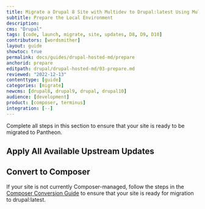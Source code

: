 ```yaml
---
title: Migrate a Drupal 8 Site with Multidev to Drupal:latest Using Multidev
subtitle: Prepare the Local Environment
description: 
cms: "Drupal"
tags: [code, launch, migrate, site, updates, D8, D9, D10]
contributors: [wordsmither]
layout: guide
showtoc: true
permalink: docs/guides/drupal-hosted-md/prepare
anchorid: prepare
editpath: drupal/drupal-hosted-md/03-prepare.md
reviewed: "2022-12-13"
contenttype: [guide]
categories: [migrate]
newcms: [drupal8, drupal9, drupal, drupal10]
audience: [development]
product: [composer, terminus]
integration: [--]
---
```


Complete all steps in this section to ensure that your site is ready to be migrated to Pantheon. 

<Partial file="drupal/prepare-local-environment-no-clone.md" />

## Apply All Available Upstream Updates

<Partial file="drupal-apply-upstream-updates.md" />

## Convert to Composer

If your site is not currently Composer-managed, follow the steps in the [Composer Conversion Guide](/guides/composer-convert) to ensure that your site is ready for migration to drupal:latest.
